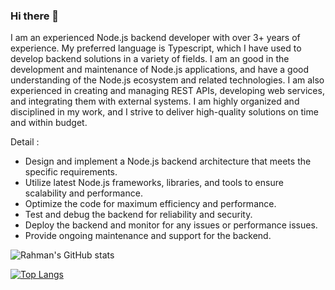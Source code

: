 ### Hi there 👋

I am an experienced Node.js backend developer with over 3+ years of experience. My preferred language is Typescript, which I have used to develop backend solutions in a variety of fields. I am an good in the development and maintenance of Node.js applications, and have a good understanding of the Node.js ecosystem and related technologies. I am also experienced in creating and managing REST APIs, developing web services, and integrating them with external systems. I am highly organized and disciplined in my work, and I strive to deliver high-quality solutions on time and within budget.

Detail :

- Design and implement a Node.js backend architecture that meets the specific requirements.
- Utilize latest Node.js frameworks, libraries, and tools to ensure scalability and performance.
- Optimize the code for maximum efficiency and performance.
- Test and debug the backend for reliability and security.
- Deploy the backend and monitor for any issues or performance issues.
- Provide ongoing maintenance and support for the backend.

![Rahman's GitHub stats](https://github-readme-stats.vercel.app/api?username=rachmanzz&show_icons=true&count_private=true)

[![Top Langs](https://github-readme-stats.vercel.app/api/top-langs/?username=rachmanzz&exclude_repo=rachmanzz,rachmanzz.github.io&layout=compact)](https://github.com/rachmanzz/rachmanzz)

<!--
**rachmanzz/rachmanzz** is a ✨ _special_ ✨ repository because its `README.md` (this file) appears on your GitHub profile.
